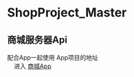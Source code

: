 # ShopProject_Master
## 商城服务器Api
配合App一起使用 App项目的地址<br>  
 
进入 [商城App](https://github.com/ArdWang/HappyShopJava_Master "悬停显示") 
 
